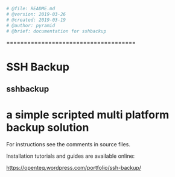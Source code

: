```bash
# @file: README.md
# @version: 2019-03-26
# @created: 2019-03-19
# @author: pyramid
# @brief: documentation for sshbackup
```



=====================================
# **SSH Backup**
## **sshbackup**
**a simple scripted multi platform backup solution**
=====================================

For instructions see the comments in source files.

Installation tutorials and guides are available online:

https://openteq.wordpress.com/portfolio/ssh-backup/

